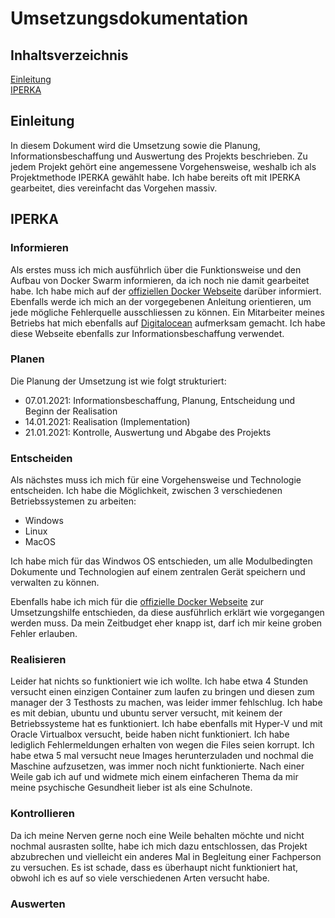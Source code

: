 # Umsetzungsdokumentation

## Inhaltsverzeichnis

[Einleitung](#Einleitung)  
[IPERKA](#IPERKA)  


<a name="Einleitung"/>
<a name="IPERKA"/>

## Einleitung
In diesem Dokument wird die Umsetzung sowie die Planung, Informationsbeschaffung und Auswertung des Projekts beschrieben. Zu jedem Projekt gehört eine angemessene Vorgehensweise, weshalb ich als Projektmethode IPERKA gewählt habe. Ich habe bereits oft mit IPERKA gearbeitet, dies vereinfacht das Vorgehen massiv.

## IPERKA

### Informieren
Als erstes muss ich mich ausführlich über die Funktionsweise und den Aufbau von Docker Swarm informieren, da ich noch nie damit gearbeitet habe. Ich habe mich auf der [offiziellen Docker Webseite](https://docs.docker.com/engine/swarm/swarm-tutorial/create-swarm/) darüber informiert. Ebenfalls werde ich mich an der vorgegebenen Anleitung orientieren, um jede mögliche Fehlerquelle ausschliessen zu können. Ein Mitarbeiter meines Betriebs hat mich ebenfalls auf [Digitalocean](https://www.digitalocean.com/community/tutorials/how-to-create-a-cluster-of-docker-containers-with-docker-swarm-and-digitalocean-on-ubuntu-16-04) aufmerksam gemacht. Ich habe diese Webseite ebenfalls zur Informationsbeschaffung verwendet.

### Planen
Die Planung der Umsetzung ist wie folgt strukturiert:
- 07.01.2021: Informationsbeschaffung, Planung, Entscheidung und Beginn der Realisation
- 14.01.2021: Realisation (Implementation)
- 21.01.2021: Kontrolle, Auswertung und Abgabe des Projekts
  
### Entscheiden
Als nächstes muss ich mich für eine Vorgehensweise und Technologie entscheiden. Ich habe die Möglichkeit, zwischen 3 verschiedenen Betriebssystemen zu arbeiten:

- Windows
- Linux
- MacOS

Ich habe mich für das Windwos OS entschieden, um alle Modulbedingten Dokumente und Technologien auf einem zentralen Gerät speichern und verwalten zu können.

Ebenfalls habe ich mich für die [offizielle Docker Webseite](https://docs.docker.com/engine/swarm/swarm-tutorial/create-swarm/) zur Umsetzungshilfe entschieden, da diese ausführlich erklärt wie vorgegangen werden muss. Da mein Zeitbudget eher knapp ist, darf ich mir keine groben Fehler erlauben.

### Realisieren
Leider hat nichts so funktioniert wie ich wollte. Ich habe etwa 4 Stunden versucht einen einzigen Container zum laufen zu bringen und diesen zum manager der 3 Testhosts zu machen, was leider immer fehlschlug. Ich habe es mit debian, ubuntu und ubuntu server versucht, mit keinem der Betriebssysteme hat es funktioniert. Ich habe ebenfalls mit Hyper-V und mit Oracle Virtualbox versucht, beide haben nicht funktioniert. Ich habe lediglich Fehlermeldungen erhalten von wegen die Files seien korrupt. Ich habe etwa 5 mal versucht neue Images herunterzuladen und nochmal die Maschine aufzusetzen, was immer noch nicht funktionierte. Nach einer Weile gab ich auf und widmete mich einem einfacheren Thema da mir meine psychische Gesundheit lieber ist als eine Schulnote.
 
### Kontrollieren
Da ich meine Nerven gerne noch eine Weile behalten möchte und nicht nochmal ausrasten sollte, habe ich mich dazu entschlossen, das Projekt abzubrechen und vielleicht ein anderes Mal in Begleitung einer Fachperson zu versuchen. Es ist schade, dass es überhaupt nicht funktioniert hat, obwohl ich es auf so viele verschiedenen Arten versucht habe. 
### Auswerten

